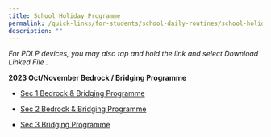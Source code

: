 ```yaml
---
title: School Holiday Programme
permalink: /quick-links/for-students/school-daily-routines/school-holiday-programme/
description: ""
---
```

_For PDLP devices, you may also tap and hold the link and select Download Linked File ._  

**2023 Oct/November Bedrock / Bridging Programme**

* [Sec 1 Bedrock & Bridging Programme](/files/sec%201%20bedrock%20&%20bridging%20programme.pdf)

* [Sec 2 Bedrock & Bridging Programme](/files/sec%202%20bedrock%20&%20bridging%20programme.pdf)

* [Sec 3 Bridging Programme](/files/sec%203%20bridging%20programme.pdf)